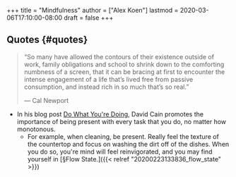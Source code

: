 +++
title = "Mindfulness"
author = ["Alex Koen"]
lastmod = 2020-03-06T17:10:00-08:00
draft = false
+++

## Quotes {#quotes}

> “So many have allowed the contours of their existence outside of work, family obligations and school to shrink down to the comforting numbness of a screen, that it can be bracing at first to encounter the intense engagement of a life that’s lived free from passive consumption, and instead rich in so much that’s so real.”
>
> — Cal Newport

-   In his blog post [Do What You're Doing](https://www.raptitude.com/2019/11/do-what-youre-doing/), David Cain promotes the importance of being present with every task that you do, no matter how monotonous.
    -   For example, when cleaning, be present. Really feel the texture of the countertop and focus on washing the dirt off of the dishes. When you do so, you're mind will feel reinvigorated, and you may find yourself in [§Flow State.]({{< relref "20200223133836_flow_state" >}})
